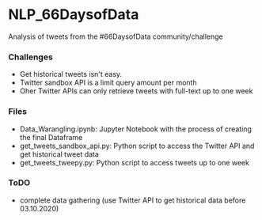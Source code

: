 # NLP_66DaysofData
Analysis of tweets from the #66DaysofData community/challenge

### Challenges
- Get historical tweets isn't easy. 
- Twitter sandbox API is a limit query amount per month
- Oher Twitter APIs can only retrieve tweets with full-text up to one week

### Files
- Data_Warangling.ipynb: Jupyter Notebook with the process of creating the final Dataframe
- get_tweets_sandbox_api.py: Python script to access the Twitter API and get historical tweet data
- get_tweets_tweepy.py: Python script to access tweets up to one week

### ToDO
- complete data gathering (use Twitter API to get historical data before 03.10.2020)
